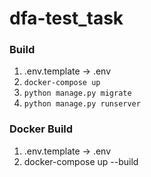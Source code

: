 # dfa-test_task

### Build
1. .env.template -> .env
2. `docker-compose up`
3. `python manage.py migrate`
4. `python manage.py runserver`


### Docker Build 
1. .env.template -> .env
2. docker-compose up --build
